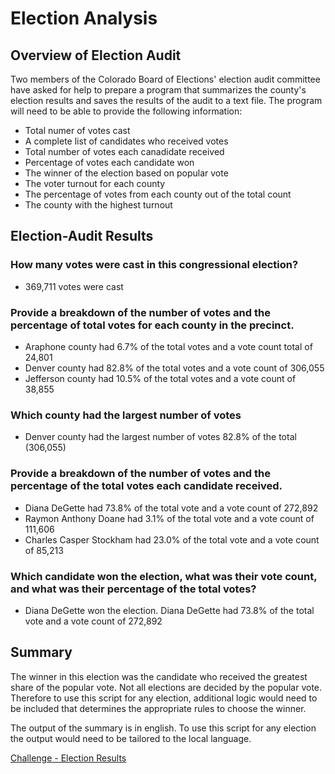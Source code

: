 # Election Analysis

## Overview of Election Audit
Two members of the Colorado Board of Elections' election audit committee have asked for help to prepare a program that summarizes the county's election results and saves the results of the audit to a text file. The program will need to be able to provide the following information:

  * Total numer of votes cast
  * A complete list of candidates who received votes
  * Total number of votes each canadidate received
  * Percentage of votes each candidate won
  * The winner of the election based on popular vote
  * The voter turnout for each county
  * The percentage of votes from each county out of the total count
  * The county with the highest turnout

## Election-Audit Results

### How many votes were cast in this congressional election?
* 369,711 votes were cast

### Provide a breakdown of the number of votes and the percentage of total votes for each county in the precinct.
* Araphone county had 6.7% of the total votes and a vote count total of 24,801
* Denver county had 82.8% of the total votes and a vote count of 306,055
* Jefferson county had 10.5% of the total votes and a vote count of 38,855

### Which county had the largest number of votes
* Denver county had the largest number of votes 82.8% of the total (306,055)

### Provide a breakdown of the number of votes and the percentage of the total votes each candidate received.
* Diana DeGette had 73.8% of the total vote and a vote count of 272,892
* Raymon Anthony Doane had 3.1% of the total vote and a vote count of 111,606
* Charles Casper Stockham had 23.0% of the total vote and a vote count of 85,213

### Which candidate won the election, what was their vote count, and what was their percentage of the total votes?
* Diana DeGette won the election. Diana DeGette had 73.8% of the total vote and a vote count of 272,892

## Summary
The winner in this election was the candidate who received the greatest share of the popular vote.  Not all elections are decided by the popular vote. Therefore to use this script for any election, additional logic would need to be included that determines the appropriate rules to choose the winner.

The output of the summary is in english. To use this script for any election the output would need to be tailored to the local language.


[Challenge - Election Results]()
